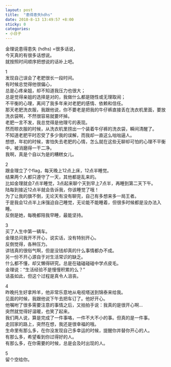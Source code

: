 ```yaml
---
layout: post
title:  "患得患失hdhs"
date: 2018-8-13 13:49:57 +8:00 
sticky: 0
categories: 
- 小日子
---
```


金理说患得患失 (hdhs) =很多话说，  
今天真的有很多话想说。  
就按照时间顺序把想说的话补上吧。  

1  
发现自己误会了老肥很长一段时间。  
有时候总觉得他很偏心，  
总是心疼亲姐，却不知道我压力也很大；  
总是觉得亲姐的选择是对的，我做什么都是随性或无理取闹；  
不平衡的心理，离间了我多年来对老肥的感情、依赖和信任。  
那天老肥洗衣服，我跟他说，你不要老是把我的牛仔裤直接丢在洗衣机里面，要放洗衣袋啊，不然很容易就要坏掉。  
老肥一言不发，我总觉得是他理亏的表现。  
然而晾衣服的时候，从洗衣机里捞出一个装着牛仔裤的洗衣袋，瞬间清醒了。  
不知道老肥平时忍受了多少我的误解，而我却一直这么咄咄逼人。  
想想，年初的时候，害怕失去老肥的心情，怎么就在这些无聊却可怕的心理不平衡中，被消磨得一干二净。  
我啊，真是个自以为是的糟糕女儿。  

2  
跟金理立了个flag，每天晚上12点上床，12点半睡觉。  
结果两个人都只遵守了一天，其他都是乱来的。  
比如金理就会7点半睡觉，3点起来聊个天到早上7点半，再睡到第二天下午。  
陆每到接近12点半就会告诉我，你该睡觉了哦！  
为了让我的旗不倒，无论天有没有聊完，自己有多想来多一局王者。  
于是我会12点半上床强迫自己睡觉，无论能不能睡着，但很多时候都是没办法入睡。  
反倒是她，每晚都陪我早睡，最能坚持。  

3  
买了人生中第一辆车。  
金理总问我开不开心，说实话，没有特别开心。  
反倒觉得，各种压力。  
讲钱真的很俗气啊，但是没钱却真的什么事情都办不成。  
另一份不开心源自于对生活常识的缺乏。  
什么都不懂，却又懒得研究。总是在磕磕碰碰中学点皮毛。  
金理说：“生活经验不是慢慢积累的么？”  
话虽如此，但这个过程是真令人沮丧。  

4  
昨晚托生好拿羚羊，他非常乐意地从电视塔送到锦泰来给我。  
见面的时候，我跟他说下午去把车订了。他好开心。  
他嘱咐了很多需要注意的事情之后，又拍拍手说：我真的是很开心啊...  
突然就觉得好温暖，也笑了起来。  
我们两人说，算是完成了一件事咯，一件不大不小的事。但真的是一件事。  
走回家的路上，突然在想，我还是很幸福的哦。  
生命里有那么多，在你没发现自己多幸运的时候，提醒你并替你开心的人。  
有那么多，希望看到你过得好的人。  
有那么多，在你需要的时候，总是会及时出现的人。  

5  
留个空给你。
